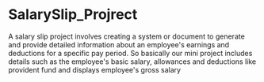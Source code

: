 # SalarySlip_Projrect
A salary slip project involves creating a system or document to generate and provide detailed information about an employee's earnings and deductions for a specific pay period. So basically our mini project includes details such as the employee's basic salary, allowances and deductions like provident fund and displays employee's gross salary
